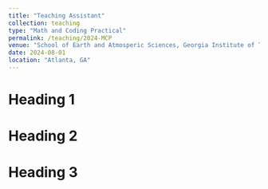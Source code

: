 ```yaml
---
title: "Teaching Assistant"
collection: teaching
type: "Math and Coding Practical"
permalink: /teaching/2024-MCP
venue: "School of Earth and Atmosperic Sciences, Georgia Institute of Technology"
date: 2024-08-01
location: "Atlanta, GA"
---
```


Heading 1
======

Heading 2
======

Heading 3
======
